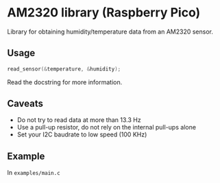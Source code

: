 # AM2320 library (Raspberry Pico)

 Library for obtaining humidity/temperature data from an AM2320 sensor.

 ## Usage

 ```c
 read_sensor(&temperature, &humidity);
 ```

 Read the docstring for more information.

 ## Caveats

 - Do not try to read data at more than 13.3 Hz
 - Use a pull-up resistor, do not rely on the internal pull-ups alone
 - Set your I2C baudrate to low speed (100 KHz)

 ## Example

 In `examples/main.c`

